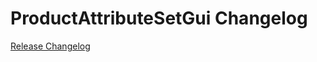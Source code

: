 # ProductAttributeSetGui Changelog

[Release Changelog](https://github.com/spryker-demo/product-attribute-set-gui/releases)
